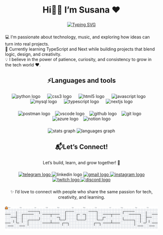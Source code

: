 <h1 align="center">Hi👋🏼 I’m Susana ♥</h1>

###

<p align="center">
<a href="https://git.io/typing-svg"><img src="https://readme-typing-svg.demolab.com?font=Fira+Code&weight=500&size=18&pause=1000&color=FF4694&background=141424&center=true&vCenter=true&width=435&lines=A+developer+in+training+%F0%9F%91%A9%E2%80%8D%F0%9F%92%BB;Strong+desire+to+learn+and+create+%F0%9F%9A%80;Growing+with+patience+%2B+curiosity+%F0%9F%92%A1;Passionate+about+tech+%2B+music+%F0%9F%8E%B6" alt="Typing SVG" /></a>
</p>

###

<p align="left">💻 I’m passionate about technology, music, and exploring how ideas can turn into real projects.<br>🚀 Currently learning TypeScript and Next while building projects that blend logic, design, and creativity.<br>💡 I believe in the power of patience, curiosity, and consistency to grow in the tech world ❤️.</p>

###

<h2 align="center">⚡Languages ​​and tools</h2>

###

<div align="center">
  <img src="https://skillicons.dev/icons?i=py" height="42" alt="python logo"  />
  <img width="15" />
  <img src="https://skillicons.dev/icons?i=css" height="42" alt="css3 logo"  />
  <img width="15" />
  <img src="https://skillicons.dev/icons?i=html" height="42" alt="html5 logo"  />
  <img width="15" />
  <img src="https://skillicons.dev/icons?i=js" height="42" alt="javascript logo"  />
  <img width="15" />
  <img src="https://skillicons.dev/icons?i=mysql" height="42" alt="mysql logo"  />
  <img width="15" />
  <img src="https://skillicons.dev/icons?i=ts" height="42" alt="typescript logo"  />
  <img width="15" />
  <img src="https://cdn.jsdelivr.net/gh/devicons/devicon/icons/nextjs/nextjs-original.svg" height="42" alt="nextjs logo"  />
</div>

###

<div align="center">
  <img src="https://img.shields.io/badge/Postman-FF6C37?logo=postman&logoColor=black&style=for-the-badge" height="30" alt="postman logo"  />
  <img width="8" />
  <img src="https://img.shields.io/badge/Visual Studio Code-007ACC?logo=visualstudiocode&logoColor=white&style=for-the-badge" height="30" alt="vscode logo"  />
  <img width="8" />
  <img src="https://img.shields.io/badge/GitHub-181717?logo=github&logoColor=white&style=for-the-badge" height="30" alt="github logo"  />
  <img width="8" />
  <img src="https://img.shields.io/badge/Git-F05032?logo=git&logoColor=white&style=for-the-badge" height="30" alt="git logo"  />
  <img width="8" />
  <img src="https://img.shields.io/badge/Microsoft Azure-0078D4?logo=microsoftazure&logoColor=white&style=for-the-badge" height="30" alt="azure logo"  />
  <img width="8" />
  <img src="https://img.shields.io/badge/Notion-000000?logo=notion&logoColor=white&style=for-the-badge" height="30" alt="notion logo"  />
</div>

###


<div align="center">
  <img src="https://github-readme-stats.vercel.app/api?username=Susanagc99&hide_title=false&hide_rank=false&show_icons=true&include_all_commits=true&count_private=true&disable_animations=false&theme=radical&locale=en&hide_border=false" height="180" alt="stats graph"  />
  <img src="https://github-readme-stats.vercel.app/api/top-langs?username=Susanagc99&locale=en&hide_title=false&layout=compact&card_width=320&langs_count=6&theme=radical&hide_border=false" height="180" alt="languages graph"  />
</div>

###

<h2 align="center">📬Let’s Connect!</h2>

###

<p align="center">Let’s build, learn, and grow together! 💌</p>

###

<div align="center">
  <a href="https://t.me/Susanagc99" target="_blank">
    <img src="https://img.shields.io/static/v1?message=Telegram&logo=telegram&label=&color=2CA5E0&logoColor=white&labelColor=&style=for-the-badge" height="32" alt="telegram logo"  />
  </a>
  <img src="https://img.shields.io/static/v1?message=LinkedIn&logo=linkedin&label=&color=0077B5&logoColor=white&labelColor=&style=for-the-badge" height="32" alt="linkedin logo"  />
  <a href="mailto:susigc0304@gmail.com" target="_blank">
    <img src="https://img.shields.io/static/v1?message=Gmail&logo=gmail&label=&color=D14836&logoColor=white&labelColor=&style=for-the-badge" height="32" alt="gmail logo"  />
  </a>
  <a href="https://www.instagram.com/_susanagc_" target="_blank">
    <img src="https://img.shields.io/static/v1?message=Instagram&logo=instagram&label=&color=E4405F&logoColor=white&labelColor=&style=for-the-badge" height="32" alt="instagram logo"  />
  </a>
  <a href="https://www.twitch.tv/Susana_gc99" target="_blank">
    <img src="https://img.shields.io/static/v1?message=Twitch&logo=twitch&label=&color=9146FF&logoColor=white&labelColor=&style=for-the-badge" height="32" alt="twitch logo"  />
  </a>
  <a href="https://discord.com/users/753336983828430918" target="_blank">
    <img src="https://img.shields.io/static/v1?message=Discord&logo=discord&label=&color=7289DA&logoColor=white&labelColor=&style=for-the-badge" height="32" alt="discord logo"  />
  </a>
</div>

###

<p align="center">✨ I’d love to connect with people who share the same passion for tech, creativity, and learning.</p>

###

<picture>
  <source media="(prefers-color-scheme: dark)" srcset="https://raw.githubusercontent.com/Susanagc99/Susanagc99/output/pacman-contribution-graph-dark.svg">
  <source media="(prefers-color-scheme: light)" srcset="https://raw.githubusercontent.com/Susanagc99/Susanagc99/output/pacman-contribution-graph.svg">
  <img alt="pacman contribution graph" src="https://raw.githubusercontent.com/Susanagc99/Susanagc99/output/pacman-contribution-graph.svg">
</picture>

###
